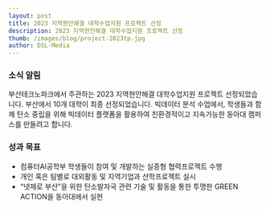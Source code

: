 ```yaml
---
layout: post
title: 2023 지역현안해결 대학수업지원 프로젝트 선정
description: 2023 지역현안해결 대학수업지원 프로젝트 선정
thumb: /images/blog/project-2023tp.jpg
author: DSL-Media
---
```


### 소식 알림
부산테크노파크에서 주관하는 2023 지역현안해결 대학수업지원 프로젝트 선정되었습니다. 부산에서 10개 대학이 최종 선정되었습니다. 빅데이터 분석 수업에서, 학생들과 함께 탄소 중립을 위해 빅데이터 플랫폼을 활용하여 친환경적이고 지속가능한 동아대 캠퍼스를 만들려고 합니다.

### 성과 목표
- 컴퓨터AI공학부 학생들이 참여 및 개발하는 실증형 협력프로젝트 수행
- 개인 혹은 팀별로 대외활동 및 지역기업과 산학프로젝트 실시
- “넷제로 부산”을 위한 탄소발자국 관련 기술 및 활동을 통한 투명한 GREEN ACTION을 동아대에서 실현